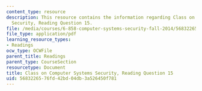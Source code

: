 ```yaml
---
content_type: resource
description: This resource contains the information regarding Class on Computer Systems
  Security, Reading Question 15.
file: /media/courses/6-858-computer-systems-security-fall-2014/5683226576fd42bd04db3a526450f781_MIT6_858F14_Reading15.pdf
file_type: application/pdf
learning_resource_types:
- Readings
ocw_type: OCWFile
parent_title: Readings
parent_type: CourseSection
resourcetype: Document
title: Class on Computer Systems Security, Reading Question 15
uid: 56832265-76fd-42bd-04db-3a526450f781
---
```

